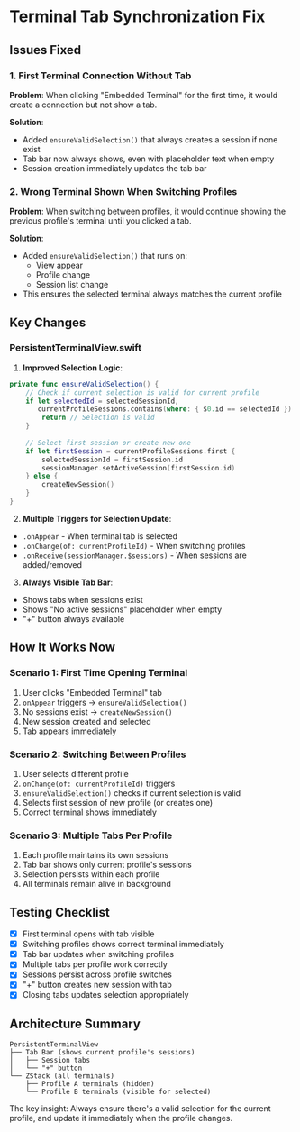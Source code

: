 # Terminal Tab Synchronization Fix

## Issues Fixed

### 1. First Terminal Connection Without Tab
**Problem**: When clicking "Embedded Terminal" for the first time, it would create a connection but not show a tab.

**Solution**: 
- Added `ensureValidSelection()` that always creates a session if none exist
- Tab bar now always shows, even with placeholder text when empty
- Session creation immediately updates the tab bar

### 2. Wrong Terminal Shown When Switching Profiles
**Problem**: When switching between profiles, it would continue showing the previous profile's terminal until you clicked a tab.

**Solution**:
- Added `ensureValidSelection()` that runs on:
  - View appear
  - Profile change
  - Session list change
- This ensures the selected terminal always matches the current profile

## Key Changes

### PersistentTerminalView.swift

1. **Improved Selection Logic**:
```swift
private func ensureValidSelection() {
    // Check if current selection is valid for current profile
    if let selectedId = selectedSessionId,
       currentProfileSessions.contains(where: { $0.id == selectedId }) {
        return // Selection is valid
    }
    
    // Select first session or create new one
    if let firstSession = currentProfileSessions.first {
        selectedSessionId = firstSession.id
        sessionManager.setActiveSession(firstSession.id)
    } else {
        createNewSession()
    }
}
```

2. **Multiple Triggers for Selection Update**:
- `.onAppear` - When terminal tab is selected
- `.onChange(of: currentProfileId)` - When switching profiles
- `.onReceive(sessionManager.$sessions)` - When sessions are added/removed

3. **Always Visible Tab Bar**:
- Shows tabs when sessions exist
- Shows "No active sessions" placeholder when empty
- "+" button always available

## How It Works Now

### Scenario 1: First Time Opening Terminal
1. User clicks "Embedded Terminal" tab
2. `onAppear` triggers → `ensureValidSelection()`
3. No sessions exist → `createNewSession()`
4. New session created and selected
5. Tab appears immediately

### Scenario 2: Switching Between Profiles
1. User selects different profile
2. `onChange(of: currentProfileId)` triggers
3. `ensureValidSelection()` checks if current selection is valid
4. Selects first session of new profile (or creates one)
5. Correct terminal shows immediately

### Scenario 3: Multiple Tabs Per Profile
1. Each profile maintains its own sessions
2. Tab bar shows only current profile's sessions
3. Selection persists within each profile
4. All terminals remain alive in background

## Testing Checklist

- [x] First terminal opens with tab visible
- [x] Switching profiles shows correct terminal immediately
- [x] Tab bar updates when switching profiles
- [x] Multiple tabs per profile work correctly
- [x] Sessions persist across profile switches
- [x] "+" button creates new session with tab
- [x] Closing tabs updates selection appropriately

## Architecture Summary

```
PersistentTerminalView
├── Tab Bar (shows current profile's sessions)
│   ├── Session tabs
│   └── "+" button
└── ZStack (all terminals)
    ├── Profile A terminals (hidden)
    └── Profile B terminals (visible for selected)
```

The key insight: Always ensure there's a valid selection for the current profile, and update it immediately when the profile changes.